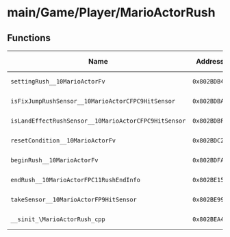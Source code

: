 # main/Game/Player/MarioActorRush

## Functions

| Name | Address | Match % |
|------|---------|---------|
| `settingRush__10MarioActorFv` | `0x802BDB40` | :x: (0.0%) |
| `isFixJumpRushSensor__10MarioActorCFPC9HitSensor` | `0x802BDBAC` | :x: (0.0%) |
| `isLandEffectRushSensor__10MarioActorCFPC9HitSensor` | `0x802BDBFC` | :x: (0.0%) |
| `resetCondition__10MarioActorFv` | `0x802BDC28` | :x: (0.0%) |
| `beginRush__10MarioActorFv` | `0x802BDFA0` | :x: (0.0%) |
| `endRush__10MarioActorFPC11RushEndInfo` | `0x802BE154` | :x: (0.0%) |
| `takeSensor__10MarioActorFP9HitSensor` | `0x802BE99C` | :x: (0.0%) |
| `__sinit_\MarioActorRush_cpp` | `0x802BEA40` | :x: (0.0%) |
